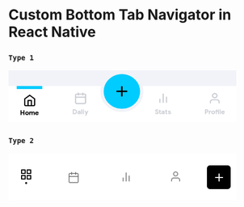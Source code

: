 # Custom Bottom Tab Navigator in React Native

### `Type 1`

<img src="assets/bottomtab.png" width="451" height="102"/>

### `Type 2`

![tabNav](assets/btt.png)
